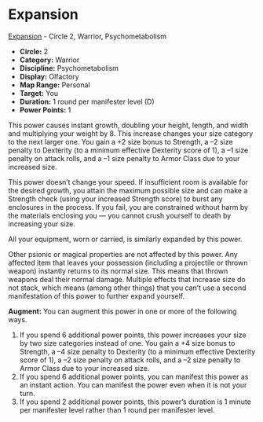 # Expansion

[Expansion](/Psionics/E/Expansion.md) - Circle 2, Warrior, Psychometabolism

- **Circle:** 2
- **Category:** Warrior
- **Discipline:** Psychometabolism
- **Display:** Olfactory
- **Map Range:** Personal
- **Target:** You
- **Duration:** 1 round per manifester level (D)
- **Power Points:** 1

This power causes instant growth, doubling your height, length, and width and multiplying your weight by 8. This increase changes your size category to the next larger one. You gain a +2 size bonus to Strength, a –2 size penalty to Dexterity (to a minimum effective Dexterity score of 1), a –1 size penalty on attack rolls, and a –1 size penalty to Armor Class due to your increased size.

This power doesn’t change your speed. If insufficient room is available for the desired growth, you attain the maximum possible size and can make a Strength check (using your increased Strength score) to burst any enclosures in the process. If you fail, you are constrained without harm by the materials enclosing you — you cannot crush yourself to death by increasing your size.

All your equipment, worn or carried, is similarly expanded by this power.

Other psionic or magical properties are not affected by this power. Any affected item that leaves your possession (including a projectile or thrown weapon) instantly returns to its normal size. This means that thrown weapons deal their normal damage. Multiple effects that increase size do not stack, which means (among other things) that you can’t use a second manifestation of this power to further expand yourself.

**Augment:** You can augment this power in one or more of the following ways.

1. If you spend 6 additional power points, this power increases your size by two size categories instead of one. You gain a +4 size bonus to Strength, a –4 size penalty to Dexterity (to a minimum effective Dexterity score of 1), a –2 size penalty on attack rolls, and a –2 size penalty to Armor Class due to your increased size.
2. If you spend 6 additional power points, you can manifest this power as an instant action. You can manifest the power even when it is not your turn.
3. If you spend 2 additional power points, this power’s duration is 1 minute per manifester level rather than 1 round per manifester level.
